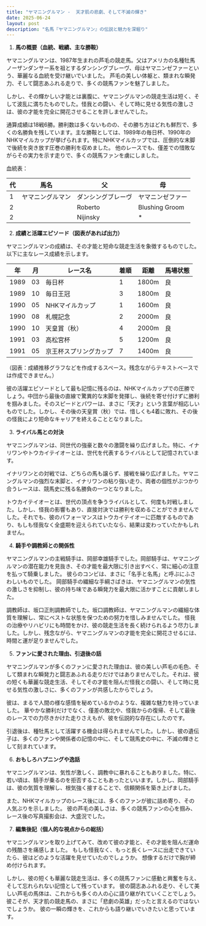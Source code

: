 ```yaml
---
title: "ヤマニングルマン -  天才肌の悲劇、そして不滅の輝き"
date: 2025-06-24
layout: post
description: "名馬『ヤマニングルマン』の伝説と魅力を深堀り"
---
```


1. **馬の概要（血統、戦績、主な勝鞍）**

ヤマニングルマンは、1987年生まれの芦毛の競走馬。父はアメリカの名種牡馬ノーザンダンサー系を祖とするダンシングブレーヴ、母はヤマニンゼファーという、華麗なる血統を受け継いでいました。  芦毛の美しい体躯と、類まれな瞬発力、そして闘志あふれる走りで、多くの競馬ファンを魅了しました。

しかし、その輝かしい才能とは裏腹に、ヤマニングルマンの競走生活は短く、そして波乱に満ちたものでした。怪我との闘い、そして時に見せる気性の激しさは、彼の才能を完全に開花させることを許しませんでした。

通算成績は18戦6勝。勝利数は多くないものの、その勝ち方はどれも鮮烈で、多くの名勝負を残しています。主な勝鞍としては、1989年の毎日杯、1990年のNHKマイルカップが挙げられます。特にNHKマイルカップでは、圧倒的な末脚で後続を突き放す圧巻の勝利を収めました。  他のレースでも、僅差での惜敗ながらその実力を示す走りで、多くの競馬ファンを虜にしました。

血統表：

| 代 | 馬名           | 父                | 母                |
|---|-----------------|--------------------|--------------------|
| 1 | ヤマニングルマン | ダンシングブレーヴ | ヤマニンゼファー    |
| 2 |                 | Roberto            | Blushing Groom       |
| 2 |                 | Nijinsky           | *                    |


2. **成績と活躍エピソード（図表があれば出力）**

ヤマニングルマンの成績は、その才能と短命な競走生活を象徴するものでした。以下に主なレース成績を示します。

| 年 | 月 | レース名             | 着順 | 距離 | 馬場状態 |
|---|----|----------------------|-----|-----|---------|
| 1989 | 03 | 毎日杯               | 1   | 1800m| 良       |
| 1989 | 10 | 毎日王冠             | 3   | 1800m| 良       |
| 1990 | 05 | NHKマイルカップ       | 1   | 1600m| 良       |
| 1990 | 08 | 札幌記念             | 2   | 2000m| 良       |
| 1990 | 10 | 天皇賞（秋）         | 4   | 2000m| 良       |
| 1991 | 03 | 高松宮杯             | 5   | 1200m| 良       |
| 1991 | 05 | 京王杯スプリングカップ | 7   | 1400m| 良       |


（図表：成績推移グラフなどを作成するスペース。残念ながらテキストベースでは作成できません。）

彼の活躍エピソードとして最も記憶に残るのは、NHKマイルカップでの圧勝でしょう。中団から最後の直線で驚異的な末脚を発揮し、後続を寄せ付けずに勝利を掴みました。そのスピードとパワーは、まさに「天才」という言葉が相応しいものでした。しかし、その後の天皇賞（秋）では、惜しくも4着に敗れ、その後の怪我により短命なキャリアを終えることとなりました。


3. **ライバル馬との対決**

ヤマニングルマンは、同世代の強豪と数々の激闘を繰り広げました。特に、イナリワンやトウカイテイオーとは、世代を代表するライバルとして記憶されています。

イナリワンとの対戦では、どちらの馬も譲らず、接戦を繰り広げました。ヤマニングルマンの強烈な末脚と、イナリワンの粘り強い走り、両者の個性がぶつかり合うレースは、競馬史に残る名勝負の一つとなりました。

トウカイテイオーとは、世代の頂点を争うライバルとして、何度も対戦しました。しかし、怪我の影響もあり、直接対決では勝利を収めることができませんでした。それでも、彼のパフォーマンスはトウカイテイオーに匹敵するものであり、もしも怪我なく全盛期を迎えられていたなら、結果は変わっていたかもしれません。


4. **騎手や調教師との関係性**

ヤマニングルマンの主戦騎手は、岡部幸雄騎手でした。岡部騎手は、ヤマニングルマンの潜在能力を見抜き、その才能を最大限に引き出すべく、常に細心の注意を払って騎乗しました。  彼らのコンビは、まさに「名手と名馬」と呼ぶにふさわしいものでした。  岡部騎手の繊細な手綱さばきは、ヤマニングルマンの気性の激しさを抑制し、彼の持ち味である瞬発力を最大限に活かすことに貢献しました。

調教師は、坂口正則調教師でした。坂口調教師は、ヤマニングルマンの繊細な体質を理解し、常にベストな状態を保つための努力を惜しみませんでした。  怪我の治療やリハビリにも時間をかけ、彼の競走生活を長く続けられるよう尽力しました。しかし、残念ながら、ヤマニングルマンの才能を完全に開花させるには、時間と運が足りませんでした。


5. **ファンに愛された理由、引退後の話**

ヤマニングルマンが多くのファンに愛された理由は、彼の美しい芦毛の毛色、そして類まれな瞬発力と闘志あふれる走りだけではありませんでした。それは、彼の短くも華麗な競走生活、そしてその才能を阻んだ怪我との闘い、そして時に見せる気性の激しさに、多くのファンが共感したからでしょう。

彼は、まるで人間の様な感情を秘めているかのような、複雑な魅力を持っていました。  華やかな勝利だけでなく、僅差の敗北や、怪我からの復帰、そして最後のレースでの力尽きかけた走りさえもが、彼を伝説的な存在にしたのです。

引退後は、種牡馬として活躍する機会は得られませんでした。しかし、彼の遺伝子は、多くのファンや関係者の記憶の中に、そして競馬史の中に、不滅の輝きとして刻まれています。


6. **おもしろハプニングや逸話**

ヤマニングルマンは、気性が激しく、調教中に暴れることもありました。特に、若い頃は、騎手が乗るのを拒否することもあったといいます。しかし、岡部騎手は、彼の気質を理解し、根気強く接することで、信頼関係を築き上げました。

また、NHKマイルカップのレース後には、多くのファンが彼に詰め寄り、その人気ぶりを示しました。  彼の芦毛の美しさは、多くの競馬ファンの心を掴み、レース後の写真撮影会は、大盛況でした。


7. **編集後記（個人的な視点からの総括）**

ヤマニングルマンを取り上げてみて、改めて彼の才能と、その才能を阻んだ運命の残酷さを痛感しました。  もしも怪我なく、もっと長くレースに出走できていたら、彼はどのような活躍を見せていたのでしょうか。  想像するだけで胸が締め付けられます。

しかし、彼の短くも華麗な競走生活は、多くの競馬ファンに感動と興奮を与え、そして忘れられない記憶として残っています。  彼の闘志あふれる走り、そして美しい芦毛の馬体は、これからも多くの人の心に語り継がれていくことでしょう。  彼こそが、天才肌の競走馬の、まさに「悲劇の英雄」だったと言えるのではないでしょうか。  彼の一瞬の輝きを、これからも語り継いでいきたいと思っています。
